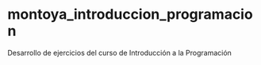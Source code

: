 # montoya_introduccion_programacion
Desarrollo de ejercicios del curso de Introducción a la Programación
